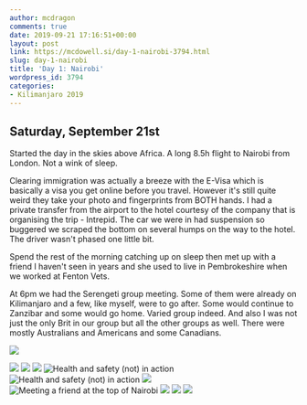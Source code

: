 ```yaml
---
author: mcdragon
comments: true
date: 2019-09-21 17:16:51+00:00
layout: post
link: https://mcdowell.si/day-1-nairobi-3794.html
slug: day-1-nairobi
title: 'Day 1: Nairobi'
wordpress_id: 3794
categories:
- Kilimanjaro 2019
---
```



## Saturday, September 21st

Started the day in the skies above Africa. A long 8.5h flight to Nairobi from London. Not a wink of sleep.

Clearing immigration was actually a breeze with the E-Visa which is basically a visa you get online before you travel. However it's still quite weird they take your photo and fingerprints from BOTH hands. I had a private transfer from the airport to the hotel courtesy of the company that is organising the trip - Intrepid. The car we were in had suspension so buggered we scraped the bottom on several humps on the way to the hotel. The driver wasn't phased one little bit. 

Spend the rest of the morning catching up on sleep then met up with a friend I haven't seen in years and she used to live in Pembrokeshire when we worked at Fenton Vets.

At 6pm we had the Serengeti group meeting. Some of them were already on Kilimanjaro and a few, like myself, were to go after. Some would continue to Zanzibar and some would go home. Varied group indeed. And also I was not just the only Brit in our group but all the other groups as well. There were mostly Australians and Americans and some Canadians.


![](https://img.mcdowell.si/2019/09/IMG_2969.jpg)

![](https://img.mcdowell.si/2019/10/2019-09-20-16.08.39-1024x577.jpg)
![](https://img.mcdowell.si/2019/10/2019-09-21-10.55.50-1024x683.jpg)
![](https://img.mcdowell.si/2019/10/2019-09-21-13.17.37-576x1024.jpg)
![Health and safety (not) in action](https://img.mcdowell.si/2019/10/2019-09-21-13.30.39-1024x576.jpg "Health and safety (not) in action")
![Health and safety (not) in action](https://img.mcdowell.si/2019/10/2019-09-21-13.30.46-576x1024.jpg)
![](https://img.mcdowell.si/2019/10/2019-09-21-13.59.21-1024x683.jpg)
![Meeting a friend at the top of Nairobi](https://img.mcdowell.si/2019/10/2019-09-21-14.21.37-1024x576.jpg)
![](https://img.mcdowell.si/2019/10/IMG_2967-1024x683.jpg)
![](https://img.mcdowell.si/2019/10/IMG_2968-1024x683.jpg)
![](https://img.mcdowell.si/2019/10/IMG_2969-1024x683.jpg)

